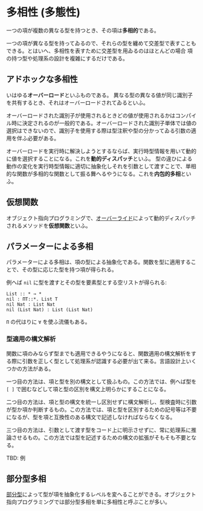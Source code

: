 # 多相性 (多態性)

一つの項が複数の異なる型を持つとき、その項は**多相的**である。

一つの項が異なる型を持ってゐるので、それらの型を纏めて交差型で表すこともできる。とはいへ、多相性を表すために交差型を用ゐるのはほとんどの場合 項の持つ型や処理系の設計を複雑にするだけである。

## アドホックな多相性

いはゆる**オーバーロード**といふものである。
異なる型の異なる値が同じ識別子を共有するとき、それはオーバーロードされてゐるといふ。

オーバーロードされた識別子が使用されるときどの値が使用されるかはコンパイル時に決定されるのが一般的である。オーバーロードされた識別子単体では値の選択はできないので、識別子を使用する際は型注釈や型の分かってゐる引数の適用を伴ふ必要がある。

オーバーロードを実行時に解決しようとするならば、実行時型情報を用いて動的に値を選択することになる。これを**動的ディスパッチ**といふ。
型の違ひによる動作の変化を実行時型情報に適切に抽象化しそれを引数として渡すことで、単相的な関数が多相的な関数として振る舞へるやうになる。これを**内包的多相**といふ。

## 仮想関数

オブジェクト指向プログラミングで、[オーバーライド](overriding.md)によって動的ディスパッチされるメソッドを**仮想関数**といふ。

## パラメーターによる多相

パラメーターによる多相は、項の型による抽象化である。関数を型に適用することで、その型に応じた型を持つ項が得られる。

例へば `nil` に型を渡すとその型を要素型とする空リストが得られる:

```
List :: * → *
nil : ΠT::*. List T
nil Nat : List Nat
nil (List Nat) : List (List Nat)
```

`Π` の代はりに `∀` を使ふ流儀もある。

### 型適用の構文解析

関数に項のみならず型までも適用できるやうになると、関数適用の構文解析をする際に引数を正しく型として処理系が認識する必要が出て来る。言語設計上いくつかの方法がある。

一つ目の方法は、項と型を別の構文として扱ふもの。この方法では、例へば型を `[ ]` で囲むなどして項と型の区別を構文上明らかにすることになる。

二つ目の方法は、項と型の構文を統一し区別せずに構文解析し、型検査時に引数が型か項か判断するもの。この方法では、項と型を区別するための記号等は不要になるが、型を項と互換性のある構文で記述しなければならなくなる。

三つ目の方法は、引数として渡す型をコード上に明示させずに、常に処理系に推論させるもの。この方法では型を記述するための構文の拡張がそもそも不要となる。

TBD: 例

## 部分型多相

[部分型](subtyping.md)によって型が項を抽象化するレベルを変へることができる。オブジェクト指向プログラミングでは部分型多相を単に多相性と呼ぶことが多い。
